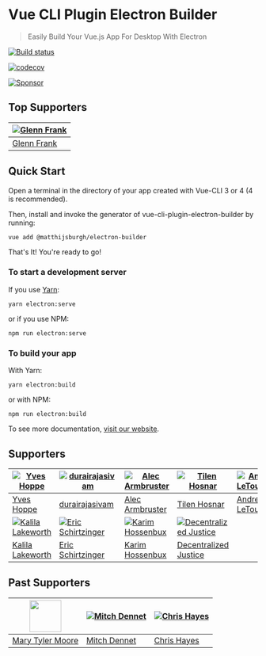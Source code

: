 # Vue CLI Plugin Electron Builder

> Easily Build Your Vue.js App For Desktop With Electron

[![Build status](https://github.com/MatthijsBurgh/vue-cli-plugin-electron-builder/workflows/Node%20CI/badge.svg)](https://github.com/MatthijsBurgh/vue-cli-plugin-electron-builder/actions)

[![codecov](https://codecov.io/gh/MatthijsBurgh/vue-cli-plugin-electron-builder/branch/master/graph/badge.svg?token=V6OJ28JU6K)](https://codecov.io/gh/MatthijsBurgh/vue-cli-plugin-electron-builder)

[![Sponsor](./docs/.vuepress/public/sponsorShield.svg)](https://github.com/sponsors/MatthijsBurgh)

## Top Supporters

| [![Glenn Frank](https://avatars.githubusercontent.com/u/6701567?s=64)](https://github.com/Glenn-Frank) |
| ------------------------------------------------------------------------------------------------------ |
| [Glenn Frank](https://github.com/Glenn-Frank)                                                          |

## Quick Start

Open a terminal in the directory of your app created with Vue-CLI 3 or 4 (4 is recommended).

Then, install and invoke the generator of vue-cli-plugin-electron-builder by running:

`vue add @matthijsburgh/electron-builder`

That's It! You're ready to go!

### To start a development server

If you use [Yarn](https://yarnpkg.com/en/):

`yarn electron:serve`

or if you use NPM:

`npm run electron:serve`

### To build your app

With Yarn:

`yarn electron:build`

or with NPM:

`npm run electron:build`

To see more documentation, [visit our website](https://MatthijsBurgh.github.io/vue-cli-plugin-electron-builder/guide/guide.html).

## Supporters

| [![Yves Hoppe](https://avatars1.githubusercontent.com/u/897638?s=64)](https://github.com/yvesh)             | [![durairajasivam](https://avatars3.githubusercontent.com/u/6660533?s=64&)](https://github.com/durairajasivam) | [![Alec Armbruster](https://avatars2.githubusercontent.com/u/35377827?s=64)](https://github.com/alectrocute) | [![Tilen Hosnar](https://avatars.githubusercontent.com/u/11992843?s=64)](https://github.com/hosnar)                       | [![Andrew LeTourneau](https://avatars2.githubusercontent.com/u/2807807?s=64)](https://github.com/centerorbit) |
| ----------------------------------------------------------------------------------------------------------- | -------------------------------------------------------------------------------------------------------------- | ------------------------------------------------------------------------------------------------------------ | ------------------------------------------------------------------------------------------------------------------------- | ------------------------------------------------------------------------------------------------------------- |
| [Yves Hoppe](https://github.com/yvesh)                                                                      | [durairajasivam](https://github.com/durairajasivam)                                                            | [Alec Armbruster](https://github.com/alectrocute)                                                            | [Tilen Hosnar](https://github.com/hosnar)                                                                                 | [Andrew LeTourneau](https://github.com/centerorbit)                                                           |
| [![Kalila Lakeworth](https://avatars1.githubusercontent.com/u/69767640?s=64)](https://vircadia.com/vision/) | [![Eric Schirtzinger](https://avatars2.githubusercontent.com/u/24927782?s=64)](https://github.com/eschirtz)    | [![Karim Hossenbux](https://avatars.githubusercontent.com/u/584224?s=64)](https://github.com/karimhossenbux) | [![Decentralized Justice](https://avatars.githubusercontent.com/u/38048901?s=64)](https://github.com/DecentralizeJustice) |
| [Kalila Lakeworth](https://vircadia.com/vision/)                                                            | [Eric Schirtzinger](https://github.com/eschirtz)                                                               | [Karim Hossenbux](https://github.com/karimhossenbux)                                                         | [Decentralized Justice](https://github.com/DecentralizeJustice)                                                           |

## Past Supporters

| [<img src="https://avatars2.githubusercontent.com/u/46167401?s=64" width="64">](https://github.com/Mary-Tyler-Moore) | [![Mitch Dennet](https://avatars2.githubusercontent.com/u/16268619?s=64)](https://github.com/mitchdennett) | [![Chris Hayes](https://avatars3.githubusercontent.com/u/6013871?s=64)](https://github.com/Christopher-Hayes) |
| -------------------------------------------------------------------------------------------------------------------- | -------------------------------------------------------------------------------------------------------------- | --------------------------------------------------------------------------------------------------------- |
| [Mary Tyler Moore](https://github.com/Mary-Tyler-Moore)                                                              | [Mitch Dennet](https://github.com/mitchdennett)                                                                | [Chris Hayes](https://github.com/Christopher-Hayes)                                                       |
